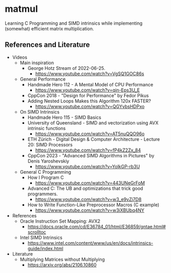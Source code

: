 # matmul
Learning C Programming and SIMD intrinsics while implementing (somewhat) efficient matrix multiplication.

## References and Literature
* Videos
    * Main inspiration
        * George Hotz Stream of 2022-06-25.
            * https://www.youtube.com/watch?v=VgSQ1GOC86s
    * General Performance
        * Handmade Hero 112 - A Mental Model of CPU Performance
            * https://www.youtube.com/watch?v=qin-Eps3U_E
        * CppCon 2018 - "Design for Performance" by Fedor Pikus
        * Adding Nested Loops Makes this Algorithm 120x FASTER?
            * https://www.youtube.com/watch?v=QGYvbsHDPxo
    * On SIMD Intrinsics
        * Handmade Hero 115 - SIMD Basics
        * University of Queensland - SIMD and vectorization using AVX intrinsic functions
            * https://www.youtube.com/watch?v=AT5nuQQO96o
        * ETH Zürich - Digital Design & Computer Architecture - Lecture 20: SIMD Processors
            * https://www.youtube.com/watch?v=fP4kZ2Zx_84
        * CppCon 2023 - "Advanced SIMD Algorithms in Pictures" by Denis Yaroshevskiy
            * https://www.youtube.com/watch?v=YolkGP-rb3U
    * General C Programming
        * How I Program C
            * https://www.youtube.com/watch?v=443UNeGrFoM
        * Advanced C: The UB and optimizations that trick good programmers.
            * https://www.youtube.com/watch?v=w3_e9vZj7D8
        * How to Write Function-Like Preprocessor Macros (C example)
            * https://www.youtube.com/watch?v=w3iXBUbq4NY
* References
    * Oracle Instruction Set Mapping: AVX2
        * https://docs.oracle.com/cd/E36784_01/html/E36859/gntae.html#scrolltoc
    * Intel SIMD Intrinsics
        * https://www.intel.com/content/www/us/en/docs/intrinsics-guide/index.html
* Literature
    * Multiplying Matrices without Multiplying
        * https://arxiv.org/abs/2106.10860